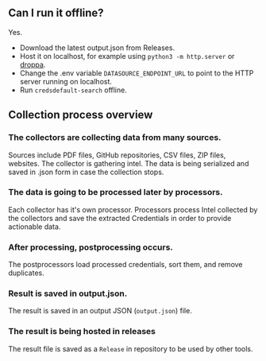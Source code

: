 
## Can I run it offline?
Yes.
- Download the latest output.json from Releases.
- Host it on localhost, for example using `python3 -m http.server` or [droppa](https://github.com/krystianbajno/droppa).
- Change the .env variable `DATASOURCE_ENDPOINT_URL` to point to the HTTP server running on localhost.
- Run `credsdefault-search` offline.

## Collection process overview
### The collectors are collecting data from many sources. 
Sources include PDF files, GitHub repositories, CSV files, ZIP files, websites. The collector is gathering intel.
The data is being serialized and saved in .json form in case the collection stops.

### The data is going to be processed later by processors.
Each collector has it's own processor. Processors process Intel collected by the collectors and save the extracted Credentials in order to provide actionable data.

### After processing, postprocessing occurs.
The postprocessors load processed credentials, sort them, and remove duplicates.

### Result is saved in output.json.
The result is saved in an output JSON (`output.json`) file.

### The result is being hosted in releases
The result file is saved as a `Release` in repository to be used by other tools.
